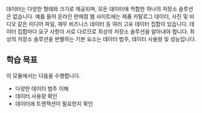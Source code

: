 데이터는 다양한 형태와 크기로 제공되며, 모든 데이터에 적합한 하나의 저장소 솔루션은 없습니다. 예를 들어 온라인 판매점 웹 사이트에는 제품 카탈로그 데이터, 사진 및 비디오 같은 미디어 파일, 재무 비즈니스 데이터 등 여러 고유 데이터 집합이 있습니다. 데이터 집합마다 요구 사항이 서로 다르므로 최상의 저장소 솔루션을 알아내야 합니다. 최상의 저장소 솔루션을 판별하는 기본 요소는 데이터 범주, 데이터 사용량 및 성능입니다.

## <a name="learning-objectives"></a>학습 목표
이 모듈에서는 다음을 수행합니다.

- 다양한 데이터 범주 이해
- 데이터 사용량 확인
- 데이터에 트랜잭션이 필요한지 확인 
